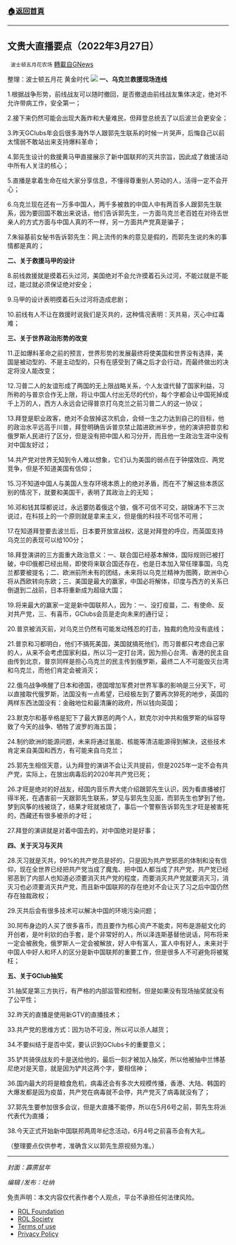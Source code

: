 ###  [:house:返回首頁](https://github.com/ourhimalayas/txt)
---


## 文贵大直播要点（2022年3月27日）
` 波士顿五月花农场` [轉載自GNews](https://gnews.org/zh-hans/2240891/)

整理：波士顿五月花 黄金时代
![](https://assets.gnews.org/wp-content/uploads/2022/03/20220227-01.jpg)
**一、乌克兰救援现场连线**

1.根据战争形势，前线战友可以随时撤回，是否撤退由前线战友集体决定，绝对不允许带病工作，安全第一；

2.接下来仍然可能会出现大轰炸和大量难民，但拜登总统去了以后波兰会更安全；

3.昨天GClubs年会后很多海外华人跟郭先生联系的时候一片哭声，后悔自己以前太懦弱不敢站出来支持爆料革命；

4.郭先生设计的救援黄马甲直接展示了新中国联邦的灭共宗旨，因此成了救援活动中所有人关注的核心；

5.直播是拿着生命在给大家分享信息，不懂得尊重别人劳动的人，活得一定不会开心；

6.乌克兰现在还有一万多中国人，两千多被救的中国人中有两百多人跟郭先生联系，因为要回国不敢出来说话，他们告诉郭先生，一方面乌克兰老百姓在对待去世亲人的方式方面与中国人真的不一样，另一方面共产党真是骗子；

7.朱镕基前女秘书告诉郭先生：网上流传的朱的意见是假的，而郭先生说的朱的事情都是真的；

**二、关于救援马甲的设计**

8.前线救援就是摸着石头过河，美国绝对不会允许摸着石头过河，不能过就是不能过，能过就必须保证绝对安全；

9.马甲的设计表明摸着石头过河将造成悲剧；

10.前线有人不让在救援时说我们是灭共的，这种情况表明：灭共易，灭心中红毒难；

**三、关于世界政治形势的改变**

11.正如爆料革命之前的预言，世界形势的发展最终将使美国和世界没有选择，美国是被动型的、不是主动型的，只有在感受到了痛之后才会行动，而最终做出的决定将没人能改变；

12.习普二人的友谊形成了两国的无上限战略关系，个人友谊代替了国家利益，习所称的与普京合作无上限，将让中国人付出无尽的代价，每个字都会让中国死掉成千上万的人，西方人永远会记得普京打乌克兰之前习普二人的这一协议；

13.拜登是职业政客，绝对不会放掉这次机会，会倾一生之力达到自己的目标，他的政治水平远高于川普，拜登明确告诉普京禁止踏进欧洲半步，他的演讲把普京和俄罗斯人民进行了区分，但是没有把中国人和习分开，而且他一生政治生涯中没有对中国友好过；

14.共产党对世界无知到令人难以想象，它们认为美国的弱点在于钟摆效应、两党竞争，但是不知道美国有信仰；

15.习不知道中国人与美国人生存环境本质上的绝对矛盾，而在不了解这些本质区别的情况下，就要和美国干，表明了其政治上的无知；

16.邓和钱其琛都说过，永远要防着俄这个狼，俄不可信不可交，胡锦涛不下三次说过，在科技上的一个原则就是拿来主义，但是俄的科技不可信不可用；

17.在知道拜登要去波兰后，日本要开放宣战权，这是对拜登的呼应，而英国支持乌克兰的表现可以给100分；

18.拜登演讲的三方面重大政治意义：一、联合国已经基本解体，国际规则已被打破，中印俄都已经出局，即使将来联合国还存在，也是日本加入常任理事国，乌克兰都要被提名；二、欧洲前所未有的团结，未来将以乌克兰精神为图腾，欧洲中心将从西欧转向东欧；三、美国是最大的赢家，中国必将解体，印度与西方的关系已倒退到二战前，日本将重新成为超级大国；

19.将来最大的赢家一定是新中国联邦人，因为：一、没打疫苗，二、有使命、反对共产党，三、有喜币，GClubs会员是走向未来的通行证；

20.普京被消灭前，对乌克兰仍然有可能发动残忍的打击，独裁的危险没有底线；

21.普京和习都明白，他们不搞死美国，美国就搞死他们，而习普都只考虑自己家的人，从来不会考虑国家利益，所以习一定打台湾，因为担心台湾、香港的民主自由传到北京，普京同样是担心乌克兰的民主传到俄罗斯，最终二人不可能毁灭台湾和乌克兰，而他们肯定会被消灭；

22.俄乌战争唤醒了日本和德国，德国增加军费对世界军事的影响是三分天下，可以直接取代俄罗斯，法国没有一点希望，已经极左到了要再次猝死的地步，英国的两样东西法国没有：金融地位和最清廉的政府，所以钱向英国；

23.默克尔和基辛格是犯下了最大罪恶的两个人，默克尔对中共和俄罗斯的纵容导致了今天的战争、牺牲了波罗的海五国；

24.制约欧洲的能源问题，未来将通过氢能、核能等清洁能源得到解决，这些技术肯定来自美国和西方，有可能来自乌克兰；

25.郭先生相信天意，认为拜登的演讲不会让灭共提前，但是2025年一定不会有共产党，实际上，在放出病毒后的2020年共产党已死；

26.才旺是绝对的好战友，经国内音乐界大佬介绍跟郭先生认识，因为看直播被打得半死，在遇害前一天跟郭先生联系，梦见与郭先生见面，而郭先生也梦到了他，梦到风筝的线被烧了，结果才旺就被烧了，事后一个警察告诉郭先生才旺是被害死的，西藏还有很多被杀的才旺；

27.拜登的演讲就是对着中国去的，对中国绝对是好事；

**四、关于灭习与灭共**

28.灭习就是灭共，99%的共产党员是好的，只是因为共产党邪恶的体制和没有信仰，现在全世界已经把共产党当成了魔鬼、把中国人都当成了共产党，共产党已经邪恶到了内部人也知道必须要消灭共产党的程度，而要消灭共产党就要消灭习，消灭习也必须要消灭共产党，而且新中国联邦的存在绝对不会让灭了习之后中国仍然存在独裁政权；

29.灭共后会有很多技术可以解决中国的环境污染问题；

30.阿布身边的人买了很多喜币，而且要作为核心资产不能卖，阿布是游艇文化的开创者，是叶利钦的白手套，是个非常好的人，所以泽连斯基替他说话，阿布将来一定会被赦免，俄罗斯人一定会被解放，好人中有富人，富人中有好人，未来对于中国人中好人和坏人的区分是新中国联邦的重要工作，但是很多人不可避免将被冤枉；

**五、关于****GClub****抽奖**

31.抽奖是第三方执行，有严格的内部监管和控制，但是如果没有现场抽奖就没有了公平性；

32.昨天的直播是使用新GTV的直播技术；

33.共产党的思维方式：因为功不可没，所以可以杀人越货；

34.不要纠结于是否中奖，要认识到GClubs卡的重要意义；

35.铲共骑侠战友的卡是送给他的，最后一刻才被加入抽奖，所以他被抽中兰博基尼绝对是天意，就是因为铲共这两个字，要相信神；

36.国内最大的将是粮食危机，病毒还会有多次大规模传播，香港、大陆、韩国的大爆发都是因为疫苗，共产党在病毒就不会停，共产党灭了病毒就没有了；

37.郭先生要参加很多会议，但是大直播不能停，所以在5月6号之前，郭先生将派代表代为直播；

38.今天正式开始新中国联邦两周年纪念活动，6月4号之前喜币会有大礼。



（整理要点仅供参考，准确含义以郭先生原视频为准。）

* * *

*封面：霹雳鼠年*

*编辑 /发布：吐纳*

 

免责声明：本文内容仅代表作者个人观点，平台不承担任何法律风险。

- [ROL Foundation](https://rolfoundation.org/)
- [ROL Society](https://rolsociety.org/)
- [Terms of use](https://gnews.org/terms-of-use-3/)
- [Privacy Policy](https://gnews.org/privacy-policy/)
